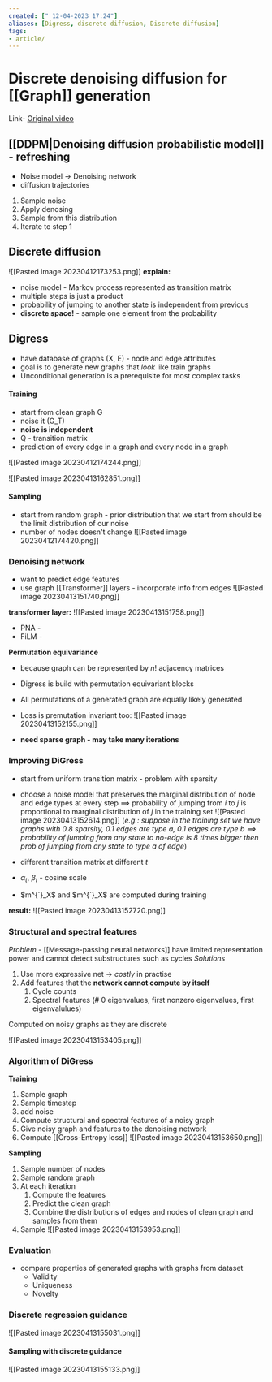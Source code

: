 ```yaml
---
created: [" 12-04-2023 17:24"]
aliases: [Digress, discrete diffusion, Discrete diffusion]
tags:
- article/
---
```


# Discrete denoising diffusion for [[Graph]] generation

Link- [Original video](https://www.youtube.com/watch?v=k2saMtP-Fn8)

## [[DDPM|Denoising diffusion probabilistic model]] - refreshing

- Noise model -> Denoising network
- diffusion trajectories

1. Sample noise
2. Apply denosing
3. Sample from this distribution
4. Iterate to step 1


## Discrete diffusion
![[Pasted image 20230412173253.png]]
**explain:**
- noise model - Markov process represented as transition matrix
- multiple steps is just a product
- probability of jumping to another state is independent from previous
- **discrete space!** - sample one element from the probability

## Digress
- have database of graphs (X, E) - node and edge attributes
- goal is to generate new graphs that *look* like train graphs
- Unconditional generation is a prerequisite for most complex tasks

#### Training
- start from clean graph G
- noise it (G_T)
- **noise is independent**
- Q - transition matrix
- prediction of every edge in a graph and every node in a graph

![[Pasted image 20230412174244.png]]


![[Pasted image 20230413162851.png]]


#### Sampling
- start from random graph - prior distribution that we start from should be the limit distribution of our noise
- number of nodes doesn't change
![[Pasted image 20230412174420.png]]

### Denoising network

- want to predict edge features
- use graph [[Transformer]] layers - incorporate info from edges
![[Pasted image 20230413151740.png]]

**transformer layer:**
![[Pasted image 20230413151758.png]]

- PNA - 
- FiLM - 

**Permutation equivariance**
- because graph can be represented by $n!$ adjacency matrices
- Digress is build with permutation equivariant blocks
- All permutations of a generated graph are equally likely generated
- Loss is premutation invariant too:
	![[Pasted image 20230413152155.png]]

- **need sparse graph - may take many iterations**

### Improving DiGress

- start from uniform transition matrix - problem with sparsity
- choose a noise model that preserves the marginal distribution of node and edge types  at every step $\implies$ probability of jumping from $i$ to $j$ is proportional to marginal distribution of $j$ in the training set
	![[Pasted image 20230413152614.png]]
	(*e.g.: suppose in the training set we have graphs with 0.8 sparsity, 0.1 edges are type $a$, 0.1 edges are type $b$ $\implies$ probability of jumping from any state to no-edge is 8 times bigger then prob of jumping from any state to type $a$ of edge*)

- different transition matrix at different $t$
- $\alpha_t$, $\beta_t$ - cosine scale
- $m^{`}_X$ and $m^{`}_X$ are computed during training

**result:**
![[Pasted image 20230413152720.png]]

### Structural and spectral features

*Problem* - [[Message-passing neural networks]] have limited representation power and cannot detect substructures such as cycles
*Solutions*
1. Use more expressive net -> *costly* in practise
2. Add features that the **network cannot compute by itself**
	1. Cycle counts
	2. Spectral features (# 0 eigenvalues, first nonzero eigenvalues, first eigenvalulues)

Computed on noisy graphs as they are discrete

![[Pasted image 20230413153405.png]]

### Algorithm of DiGress

**Training**
1. Sample graph
2. Sample timestep
3. add noise 
4. Compute structural and spectral features of a noisy graph
5. Give noisy graph and features to the denoising network
6. Compute [[Cross-Entropy loss]]
![[Pasted image 20230413153650.png]]

**Sampling**
1. Sample number of nodes
2. Sample random graph
3. At each iteration
	1. Compute the features
	2. Predict the clean graph
	3. Combine the distributions of edges and nodes of clean graph and samples from them
4. Sample
![[Pasted image 20230413153953.png]]

### Evaluation
- compare properties of generated graphs with graphs from dataset
	- Validity
	- Uniqueness
	- Novelty

### Discrete regression guidance
![[Pasted image 20230413155031.png]]

#### Sampling with discrete guidance
![[Pasted image 20230413155133.png]]

